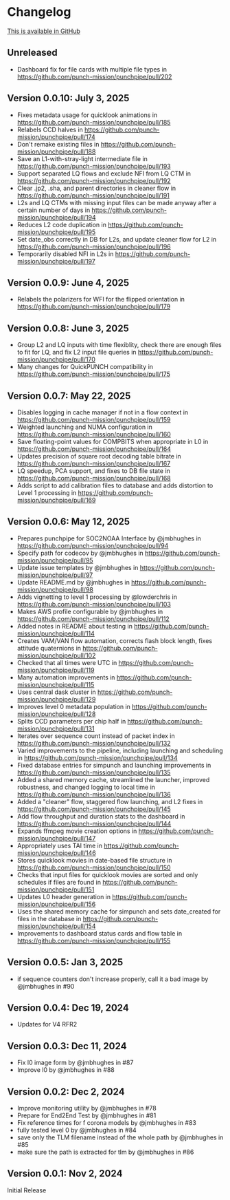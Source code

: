 # Changelog

[This is available in GitHub](https://github.com/punch-mission/punchpipe/releases)

## Unreleased
* Dashboard fix for file cards with multiple file types in https://github.com/punch-mission/punchpipe/pull/202

## Version 0.0.10: July 3, 2025

* Fixes metadata usage for quicklook animations in https://github.com/punch-mission/punchpipe/pull/185
* Relabels CCD halves in https://github.com/punch-mission/punchpipe/pull/174
* Don't remake existing files in https://github.com/punch-mission/punchpipe/pull/188
* Save an L1-with-stray-light intermediate file in https://github.com/punch-mission/punchpipe/pull/193
* Support separated LQ flows and exclude NFI from LQ CTM in https://github.com/punch-mission/punchpipe/pull/192
* Clear .jp2, .sha, and parent directories in cleaner flow in https://github.com/punch-mission/punchpipe/pull/191
* L2s and LQ CTMs with missing input files can be made anyway after a certain number of days in https://github.com/punch-mission/punchpipe/pull/194
* Reduces L2 code duplication in https://github.com/punch-mission/punchpipe/pull/195
* Set date_obs correctly in DB for L2s, and update cleaner flow for L2 in https://github.com/punch-mission/punchpipe/pull/196
* Temporarily disabled NFI in L2s in https://github.com/punch-mission/punchpipe/pull/197

## Version 0.0.9: June 4, 2025

* Relabels the polarizers for WFI for the flipped orientation in https://github.com/punch-mission/punchpipe/pull/179

## Version 0.0.8: June 3, 2025

* Group L2 and LQ inputs with time flexiblity, check there are enough files to fit for LQ, and fix L2 input file queries in https://github.com/punch-mission/punchpipe/pull/170
* Many changes for QuickPUNCH compatibility in https://github.com/punch-mission/punchpipe/pull/175

## Version 0.0.7: May 22, 2025

* Disables logging in cache manager if not in a flow context in https://github.com/punch-mission/punchpipe/pull/159
* Weighted launching and NUMA configuration in https://github.com/punch-mission/punchpipe/pull/160
* Save floating-point values for COMPBITS when appropriate in L0 in https://github.com/punch-mission/punchpipe/pull/164
* Updates precision of square root decoding table bitrate in https://github.com/punch-mission/punchpipe/pull/167
* LQ speedup, PCA support, and fixes to DB file state in https://github.com/punch-mission/punchpipe/pull/168
* Adds script to add calibration files to database and adds distortion to Level 1 processing in https://github.com/punch-mission/punchpipe/pull/169

## Version 0.0.6: May 12, 2025

* Prepares punchpipe for SOC2NOAA Interface by @jmbhughes in https://github.com/punch-mission/punchpipe/pull/94
* Specify path for codecov by @jmbhughes in https://github.com/punch-mission/punchpipe/pull/95
* Update issue templates by @jmbhughes in https://github.com/punch-mission/punchpipe/pull/97
* Update README.md by @jmbhughes in https://github.com/punch-mission/punchpipe/pull/98
* Adds vignetting to level 1 processing by @lowderchris in https://github.com/punch-mission/punchpipe/pull/103
* Makes AWS profile configurable by @jmbhughes in https://github.com/punch-mission/punchpipe/pull/112
* Added notes in README about testing in https://github.com/punch-mission/punchpipe/pull/114
* Creates VAM/VAN flow automation, corrects flash block length, fixes attitude quaternions in https://github.com/punch-mission/punchpipe/pull/102
* Checked that all times were UTC in https://github.com/punch-mission/punchpipe/pull/119
* Many automation improvements in https://github.com/punch-mission/punchpipe/pull/115
* Uses central dask cluster in https://github.com/punch-mission/punchpipe/pull/129
* Improves level 0 metadata population in https://github.com/punch-mission/punchpipe/pull/128
* Splits CCD parameters per chip half in https://github.com/punch-mission/punchpipe/pull/131
* Iterates over sequence count instead of packet index in https://github.com/punch-mission/punchpipe/pull/132
* Varied improvements to the pipeline, including launching and scheduling in https://github.com/punch-mission/punchpipe/pull/134
* Fixed database entries for simpunch and launching improvements in https://github.com/punch-mission/punchpipe/pull/135
* Added a shared memory cache, streamlined the launcher, improved robustness, and changed logging to local time in https://github.com/punch-mission/punchpipe/pull/136
* Added a "cleaner" flow, staggered flow launching, and L2 fixes in https://github.com/punch-mission/punchpipe/pull/145
* Add flow throughput and duration stats to the dashboard in https://github.com/punch-mission/punchpipe/pull/144
* Expands ffmpeg movie creation options in https://github.com/punch-mission/punchpipe/pull/147
* Appropriately uses TAI time in https://github.com/punch-mission/punchpipe/pull/146
* Stores quicklook movies in date-based file structure in https://github.com/punch-mission/punchpipe/pull/150
* Checks that input files for quicklook movies are sorted and only schedules if files are found in https://github.com/punch-mission/punchpipe/pull/151
* Updates L0 header generation in https://github.com/punch-mission/punchpipe/pull/156
* Uses the shared memory cache for simpunch and sets date_created for files in the database in https://github.com/punch-mission/punchpipe/pull/154
* Improvements to dashboard status cards and flow table in https://github.com/punch-mission/punchpipe/pull/155

## Version 0.0.5: Jan 3, 2025

- if sequence counters don't increase properly, call it a bad image by @jmbhughes in #90

## Version 0.0.4: Dec 19, 2024

- Updates for V4 RFR2

## Version 0.0.3: Dec 11, 2024

- Fix l0 image form by @jmbhughes in #87
- Improve l0 by @jmbhughes in #88

## Version 0.0.2: Dec 2, 2024

- Improve monitoring utility by @jmbhughes in #78
- Prepare for End2End Test by @jmbhughes in #81
- Fix reference times for f corona models by @jmbhughes in #83
- fully tested level 0 by @jmbhughes in #84
- save only the TLM filename instead of the whole path by @jmbhughes in #85
- make sure the path is extracted for tlm by @jmbhughes in #86

## Version 0.0.1: Nov 2, 2024

Initial Release
